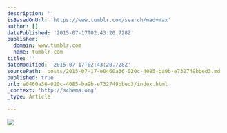 ```yaml
---
description: ''
isBasedOnUrl: 'https://www.tumblr.com/search/mad+max'
author: []
datePublished: '2015-07-17T02:43:20.728Z'
publisher:
  domain: www.tumblr.com
  name: tumblr.com
title: ''
dateModified: '2015-07-17T02:43:20.728Z'
sourcePath: _posts/2015-07-17-e0460a36-020c-4085-ba9b-e732749bbed3.md
published: true
url: e0460a36-020c-4085-ba9b-e732749bbed3/index.html
_context: 'http://schema.org'
_type: Article

---
```

![](https://40.media.tumblr.com/6b029abdc6e755da5c5cf5a0a2a14e4a/tumblr_nriav65n8K1r6lo84o2_500.jpg)